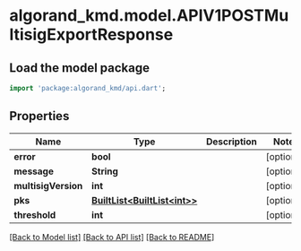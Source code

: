 # algorand_kmd.model.APIV1POSTMultisigExportResponse

## Load the model package
```dart
import 'package:algorand_kmd/api.dart';
```

## Properties
Name | Type | Description | Notes
------------ | ------------- | ------------- | -------------
**error** | **bool** |  | [optional] 
**message** | **String** |  | [optional] 
**multisigVersion** | **int** |  | [optional] 
**pks** | [**BuiltList&lt;BuiltList&lt;int&gt;&gt;**](BuiltList.md) |  | [optional] 
**threshold** | **int** |  | [optional] 

[[Back to Model list]](../README.md#documentation-for-models) [[Back to API list]](../README.md#documentation-for-api-endpoints) [[Back to README]](../README.md)


